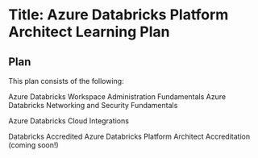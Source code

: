 # Title: Azure Databricks Platform Architect Learning Plan

## Plan 
This plan consists of the following: 

Azure Databricks Workspace Administration Fundamentals
Azure Databricks Networking and Security Fundamentals 

Azure Databricks Cloud Integrations

Databricks Accredited Azure Databricks Platform Architect Accreditation (coming soon!)